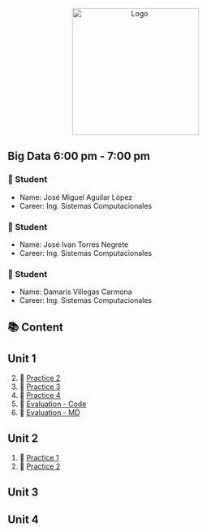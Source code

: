 <p align="center">
    <img alt="Logo" src="https://www.tijuana.tecnm.mx/wp-content/themes/tecnm/images/logo_TECT.png" width=250 height=250>
</p>

## Big Data 6:00 pm - 7:00 pm

### :necktie: Student
* Name: José Miguel Aguilar López
* Career: Ing. Sistemas Computacionales

### :necktie: Student
* Name: José Ivan Torres Negrete
* Career: Ing. Sistemas Computacionales

### :necktie: Student
* Name: Damaris Villegas Carmona
* Career: Ing. Sistemas Computacionales

## :books: Content

## Unit 1
2. :book: [Practice 2](https://github.com/JoseAguilar9812/datos_masivos/blob/development/practices/practice_2.scala)
3. :book: [Practice 3](https://github.com/JoseAguilar9812/datos_masivos/blob/development/practices/Practica%203.scala)
4. :book: [Practice 4](https://github.com/JoseAguilar9812/datos_masivos/blob/development/practices/practica4.scala)
5. :book: [Evaluation - Code](https://github.com/JoseAguilar9812/datos_masivos/blob/development/evaluation/evaluation_1.scala)
6. :book: [Evaluation - MD](https://github.com/JoseAguilar9812/datos_masivos/blob/development/evaluation/evaluation_1.md)
## Unit 2
1. :book: [Practice 1](https://github.com/JoseAguilar9812/datos_masivos-basic_statistics-expo/blob/main/expo.md)
2. :book: [Practice 2](https://github.com/JoseAguilar9812/datos_masivos/blob/unit-2/unit-2/practices/practice-2.scala)
## Unit 3

## Unit 4

